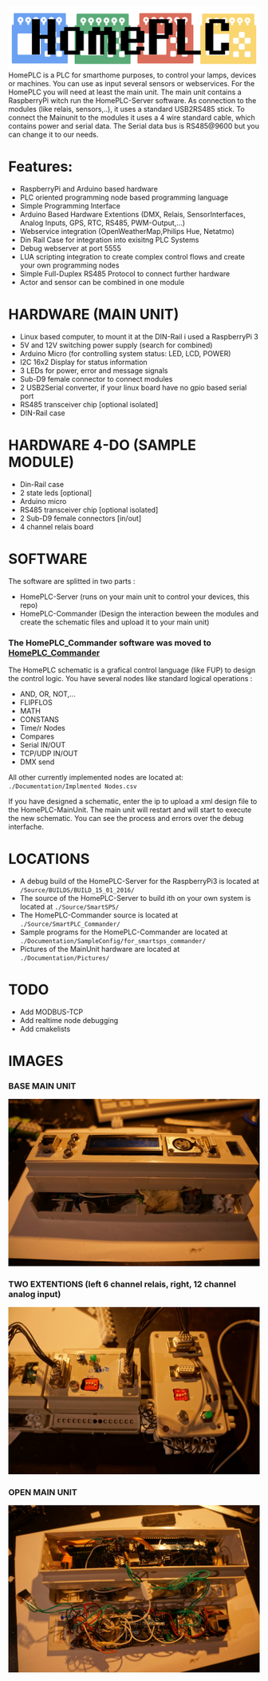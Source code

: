 
![Gopher image](Documentation/logo.png)
HomePLC is a PLC for smarthome purposes, to control your lamps, devices or machines. 
You can use as input several sensors or webservices. For the HomePLC you will need at least the main unit. 
The main unit contains a RaspberryPi witch run the HomePLC-Server software.
As connection to the modules (like relais, sensors,..), it uses a standard USB2RS485 stick.
To connect the Mainunit to the modules it uses a 4 wire standard cable, which contains power and serial data. 
The Serial data bus is RS485@9600 but you can change it to our needs.

# Features:
* RaspberryPi and Arduino based hardware
* PLC oriented programming node based programming language
* Simple Programming Interface
* Arduino Based Hardware Extentions (DMX, Relais, SensorInterfaces, Analog Inputs, GPS, RTC, RS485, PWM-Output,...)
* Webservice integration (OpenWeatherMap,Philips Hue, Netatmo)
* Din Rail Case for integration into exisitng PLC Systems
* Debug webserver at port 5555
* LUA scripting integration to create complex control flows and create your own programming nodes
* Simple Full-Duplex RS485 Protocol to connect further hardware
* Actor and sensor can be combined in one module


# HARDWARE (MAIN UNIT)
* Linux based computer, to mount it at the DIN-Rail i used a RaspberryPi 3
* 5V and 12V switching power supply (search for combined)
* Arduino Micro (for controlling system status: LED, LCD, POWER)
* I2C 16x2 Display for status information
* 3 LEDs for power, error and message signals
* Sub-D9 female connector to connect modules
* 2 USB2Serial converter, if your linux board have no gpio based serial port 
* RS485 transceiver chip [optional isolated]
* DIN-Rail case

# HARDWARE 4-DO (SAMPLE MODULE)
* Din-Rail case
* 2 state leds [optional]
* Arduino micro
* RS485 transceiver chip [optional isolated]
* 2 Sub-D9 female connectors [in/out]
* 4 channel relais board

# SOFTWARE
The software are splitted in two parts :
* HomePLC-Server (runs on your main unit to control your devices, this repo)
* HomePLC-Commander (Design the interaction beween the modules and create the schematic files and upload it to your main unit)

### The HomePLC_Commander software was moved to [HomePLC_Commander](https://github.com/RBEGamer/HomePLC_Commander)

The HomePLC schematic is a grafical control language (like FUP) to design the control logic.
You have several nodes like standard logical operations :
* AND, OR, NOT,...
* FLIPFLOS
* MATH
* CONSTANS
* Time/r Nodes
* Compares
* Serial IN/OUT
* TCP/UDP IN/OUT
* DMX send


All other currently implemented nodes are located at:
`./Documentation/Implmented Nodes.csv`

If you have designed a schematic, enter the ip to upload a xml design file to the HomePLC-MainUnit.
The main unit will restart and will start to execute the new schematic. 
You can see the process and errors over the debug interfache.

# LOCATIONS
* A debug build of the HomePLC-Server for the RaspberryPi3 is located at `/Source/BUILDS/BUILD_15_01_2016/`
* The source of the HomePLC-Server to build ith on your own system is located at `./Source/SmartSPS/`
* The HomePLC-Commander source is located at `./Source/SmartPLC_Commander/`
* Sample programs for the HomePLC-Commander are located at `./Documentation/SampleConfig/for_smartsps_commander/`
* Pictures of the MainUnit hardware are located at `./Documentation/Pictures/`

# TODO
* Add MODBUS-TCP
* Add realtime node debugging
* Add cmakelists

# IMAGES
###  BASE MAIN UNIT
![Gopher image](/Documentation/Pictures/base_case_complete.JPG)

### TWO EXTENTIONS (left 6 channel relais, right, 12 channel analog input)
![Gopher image](/Documentation/Pictures/two_extentions_with_case.JPG)

### OPEN MAIN UNIT
![Gopher image](/Documentation/Pictures/base_open.JPG)



